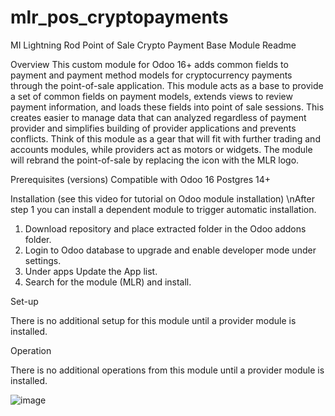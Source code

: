 # mlr_pos_cryptopayments
MI Lightning Rod Point of Sale Crypto Payment Base Module Readme

Overview
This custom module for Odoo 16+ adds common fields to payment and payment method models for cryptocurrency payments through the point-of-sale application. This module acts as a base to provide a set of common fields on payment models, extends views to review payment information, and loads these fields into point of sale sessions. This creates easier to manage data that can analyzed regardless of payment provider and simplifies building of provider applications and prevents conflicts. Think of this module as a gear that will fit with further trading and accounts modules, while providers act as motors or widgets. The module will rebrand the point-of-sale by replacing the icon with the MLR logo.

Prerequisites (versions)
Compatible with Odoo 16
Postgres 14+

Installation (see this video for tutorial on Odoo module installation)
\nAfter step 1 you can install a dependent module to trigger automatic installation.
1. Download repository and place extracted folder in the Odoo addons folder.
2. Login to Odoo database to upgrade and enable developer mode under settings.
3. Under apps Update the App list.
4. Search for the module (MLR) and install.

Set-up

There is no additional setup for this module until a provider module is installed.

Operation

There is no additional operations from this module until a provider module is installed.

![image](https://github.com/ERP-FTW/mlr_pos_cryptopayments/assets/124227412/16315363-ad4a-4ca2-8460-397a2d549b55)

